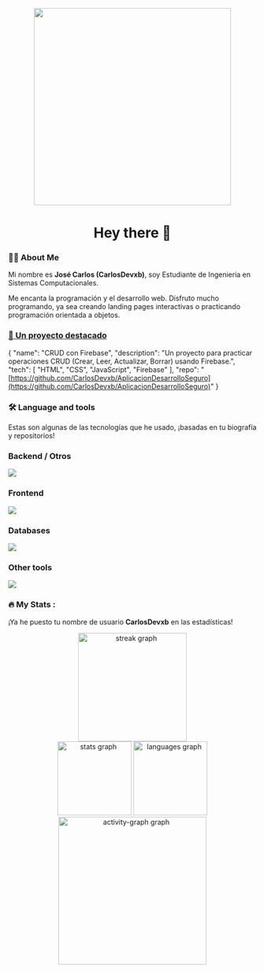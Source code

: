 <div align='center'>
<!-- ¡Puedes cambiar este GIF por uno que te guste más! -->
<img src='https://media.giphy.com/media/qgQUggAC3Pfv687qPC/giphy.webp' width="400"/>
</div>

<h1 align="center">Hey there 👋</h1>

<h3 align="left">👩‍💻  About Me</h3>

<p>
Mi nombre es <b>José Carlos (CarlosDevxb)</b>, soy Estudiante de Ingenieria en Sistemas Computacionales.







Me encanta la programación y el desarrollo web. Disfruto mucho programando, ya sea creando landing pages interactivas o practicando programación orientada a objetos.
</p>

<!-- Seleccioné tu proyecto de CRUD con Firebase, ¡puedes cambiarlo por otro! -->

<a href="https://github.com/CarlosDevxb/AplicacionDesarrolloSeguro"><h3 align="left">🚀 Un proyecto destacado</h3></a>

<!-- Actualicé esto basándome en tu repo -->

{
  "name": "CRUD con Firebase",
  "description": "Un proyecto para practicar operaciones CRUD (Crear, Leer, Actualizar, Borrar) usando Firebase.",
  "tech": [
            "HTML",
            "CSS",
            "JavaScript",
            "Firebase"
          ],
  "repo": "[https://github.com/CarlosDevxb/AplicacionDesarrolloSeguro](https://github.com/CarlosDevxb/AplicacionDesarrolloSeguro)"
}


<h3 align="left">🛠 Language and tools</h3>
<p>
Estas son algunas de las tecnologías que he usado, ¡basadas en tu biografía y repositorios!
</p>

<h3 align="left"> Backend / Otros </h3>
<!-- De tu biografía: Java, Python, C++ -->
<img src='https://go-skill-icons.vercel.app/api/icons?i=java,python,cpp'/>

<h3 align="left"> Frontend </h3>
<!-- De tu biografía y repos: HTML, CSS, JS -->
<img src='https://go-skill-icons.vercel.app/api/icons?i=html,css,javascript'/>

<h3 align="left"> Databases </h3>
<!-- De tu repo CRUD-Firebase -->
<img src='https://go-skill-icons.vercel.app/api/icons?i=firebase'/>

<h3 align="left"> Other tools </h3>
<!-- Herramientas esenciales -->
<img src='https://go-skill-icons.vercel.app/api/icons?i=git,github'/>

<h3 align="left">🔥   My Stats :</h3>
<p>¡Ya he puesto tu nombre de usuario <b>CarlosDevxb</b> en las estadísticas!</p>

<div align="center">
<img src="https://streak-stats.demolab.com?user=CarlosDevxb&locale=en&mode=daily&theme=dark&hide_border=false&border_radius=5&order=3" height="220" alt="streak graph"  />
</div>

<div align="center">
<img src="https://github-readme-stats.vercel.app/api?username=CarlosDevxb&hide_title=false&hide_rank=false&show_icons=true&include_all_commits=true&disable_animations=false&theme=dracula&locale=en&hide_border=false&order=1" height="150" alt="stats graph"  />
<img src="https://github-readme-stats.vercel.app/api/top-langs?username=CarlosDevxb&locale=en&hide_title=false&layout=compact&card_width=320&langs_count=6&theme=dracula&hide_border=false&order=2" height="150" alt="languages graph"  />
</div>

<div align="center">
<img src="https://github-readme-activity-graph.vercel.app/graph?username=CarlosDevxb&radius=16&theme=react&area=true&order=5" height="300" alt="activity-graph graph"  />
</div>
